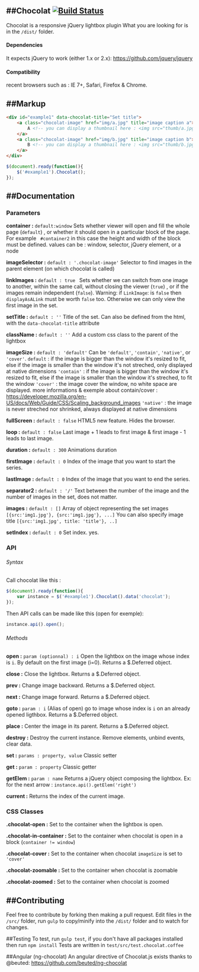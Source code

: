 ##Chocolat [![Build Status](https://travis-ci.org/nicolas-t/Chocolat.svg?branch=master)](https://travis-ci.org/nicolas-t/Chocolat)
-----------
Chocolat is a responsive jQuery lightbox plugin
What you are looking for is in the `/dist/` folder.

#### Dependencies

It expects jQuery to work (either 1.x or 2.x): https://github.com/jquery/jquery

#### Compatibility
recent browsers such as :
IE 7+, Safari, Firefox & Chrome.

##Markup
-----------
```html
<div id="example1" data-chocolat-title="Set title">
    <a class="chocolat-image" href="img/a.jpg" title="image caption a">
        A <!-- you can display a thumbnail here : <img src="thumb/a.jpg" /> -->
    </a>
    <a class="chocolat-image" href="img/b.jpg" title="image caption b">
        B <!-- you can display a thumbnail here : <img src="thumb/b.jpg" /> -->
    </a>
</div>
```

```js
$(document).ready(function(){
    $('#example1').Chocolat();
});
```

##Documentation
-----------

### Parameters

**container :** `default:window`
Sets whether viewer will open and fill the whole page (`default`)  , or whether it should open in a particular block of the page. For example ` #container2`  in this case the height and width of the block must be defined.
values can be : window, selector, jQuery element, or a node

**imageSelector :** `default : '.chocolat-image'`
Selector to find images in the parent element (on which chocolat is called)

**linkImages :**   `default : true `
Sets whether we can switch from one image to another, within the same call, without closing the viewer (`true`) , or if the images remain independent (`false`).
Warning: if `LinkImage`: is `false` then `displayAsALink` must be worth `false` too. Otherwise we can only view the first image in the set.

**setTitle :**  `default : ''`
Title of the set. Can also be defined from the html, with the `data-chocolat-title` attribute

**className :**  `default : ''`
Add a custom css class to the parent of the lightbox

**imageSize :**  `default : 'default'`
Can be `'default'`, `'contain'`,  `'native'`, or `'cover'`.
`default` : if the image is bigger than the window it's resized to fit, else if the image is smaller than the window it's not streched, only displayed at native dimensions
`'contain'` :  if the image is bigger than the window it's resized to fit, else if the image is smaller than the window it's streched, to fit the window
`'cover'` :  the image cover the window, no white space are displayed.
more informations & exemple about contain/cover : https://developer.mozilla.org/en-US/docs/Web/Guide/CSS/Scaling_background_images
`'native'` :  the image is never streched nor shrinked, always displayed at native dimensions

**fullScreen :**  `default : false`
HTML5 new feature. Hides the browser.

**loop :**  `default : false`
Last image + 1 leads to first image & first image - 1 leads to last image.

**duration :**  `default : 300`
Animations duration

**firstImage  :**  `default : 0`
Index of the image that you want to start the series.

**lastImage  :**  `default : 0`
Index of the image that you want to end the series.

**separator2 :**  `default : '/'`
Text between the number of the image and the number of images in the set, does not matter.

**images  :**  `default : []`
Array of object representing the set images `[{src:'img1.jpg'}, {src:'img1.jpg'}, ...]`
You can also specify image title `[{src:'img1.jpg', title: 'title'}, ..]`

**setIndex  :**  `default : 0`
Set index. yes.

### API

###### Syntax
Call chocolat like this :
```js
$(document).ready(function(){
    var instance = $('#example1').Chocolat().data('chocolat');
});
```

Then API calls can be made like this (open for exemple):
```js
instance.api().open();
```

###### Methods
**open  :**  `param (optionnal) : i`
Open the lightbox on the image whose index is `i`.
By default on the first image (i=0).
Returns a $.Deferred object.

**close  :**
Close the lightbox.
Returns a $.Deferred object.

**prev  :**
Change image backward.
Returns a $.Deferred object.

**next  :**
Change image forward.
Returns a $.Deferred object.

**goto  :**  `param : i`
(Alias of open)  go to image whose index is `i` on an already opened ligthbox.
Returns a $.Deferred object.

**place  :**
Center the image in its parent.
Returns a $.Deferred object.

**destroy  :**
Destroy the current instance. Remove elements, unbind events, clear data.

**set  :**   `params : property, value`
Classic setter

**get  :**   `param : property`
Classic getter

**getElem  :**   `param : name`
Returns a jQuery object composing the lightbox.
Ex: for the next arrow  : `instance.api().getElem('right')`

**current  :**
Returns the index of the current image.

### CSS Classes

**.chocolat-open  :**
Set to the container when the lightbox is open.

**.chocolat-in-container  :**
Set to the container when chocolat is open in a block (`container != window`)

**.chocolat-cover  :**
Set to the container when chocolat `imageSize` is set to `'cover'`

**.chocolat-zoomable  :**
Set to the container when chocolat is zoomable

**.chocolat-zoomed  :**
Set to the container when chocolat is zoomed


##Contributing
-----------
Feel free to contribute by forking then making a pull request.
Edit files in the `/src/` folder, run `gulp` to copy/minify into the `/dist/` folder and to watch for changes.

##Testing
To test, run `gulp test`, if you don't have all packages installed then run `npm install`
Tests are written in `test/src/test.chocolat.coffee`


##Angular (ng-chocolat)
An angular directive of Chocolat.js exists thanks to @beuted:
https://github.com/beuted/ng-chocolat
